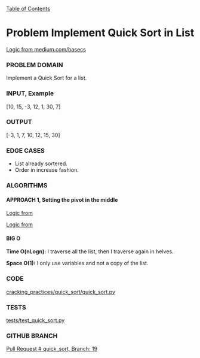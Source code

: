 [Table of Contents](../../README.md)


# Problem Implement Quick Sort in List

[Logic from medium.com/basecs](https://medium.com/basecs/pivoting-to-understand-quicksort-part-2-30161aefe1d3)

### PROBLEM DOMAIN
Implement a Quick Sort for a list.

### INPUT, Example
 [10, 15, -3, 12, 1, 30, 7]

### OUTPUT
[-3, 1, 7, 10, 12, 15, 30]



### EDGE CASES
- List already sortered.
- Order in increase fashion.


### ALGORITHMS

#### APPROACH 1, Setting the pivot in the middle
[Logic from](https://medium.com/basecs/pivoting-to-understand-quicksort-part-2-30161aefe1d3)

[Logic from](https://www.youtube.com/watch?v=SLauY6PpjW4&t=474s)


#### BIG O
**Time O(nLogn):** I traverse all the list, then I traverse again in helves.

**Space O(1):** I only use variables and not a copy of the list.

### CODE
[cracking_practices/quick_sort/quick_sort.py](quick_sort.py)


### TESTS
[tests/test_quick_sort.py](../../tests/test_quick_sort.py)

### GITHUB BRANCH

[Pull Request # quick_sort, Branch: 19](https://github.com/ilealm/cracking-practices/pull/19)
